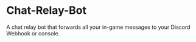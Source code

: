 # Chat-Relay-Bot
A chat relay bot that forwards all your in-game messages to your Discord Webhook or console.

